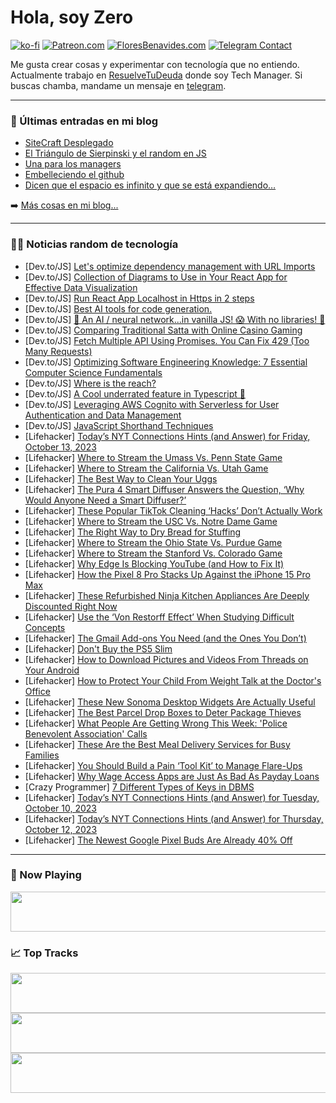 # Hola, soy Zero

[![ko-fi](https://ko-fi.com/img/githubbutton_sm.svg)](https://ko-fi.com/J3J4N0LUK)
[![Patreon.com](https://img.shields.io/endpoint.svg?url=https%3A%2F%2Fshieldsio-patreon.vercel.app%2Fapi%3Fusername%3Dzerodragon%26type%3Dpatrons&style=for-the-badge)](https://patreon.com/zerodragon)
[![FloresBenavides.com](https://img.shields.io/website?down_message=oops&label=MiBlog&style=for-the-badge&up_message=online&url=https%3A%2F%2Ffloresbenavides.com)](https://floresbenavides.com)
[![Telegram Contact](https://img.shields.io/badge/escr%C3%ADbeme-ZeroDragon-%2326A5E4?style=for-the-badge&logo=telegram)](https://t.me/zerodragon)

Me gusta crear cosas y experimentar con tecnología que no entiendo.
Actualmente trabajo en [ResuelveTuDeuda](http://github.com/resuelve) donde soy Tech Manager.
Si buscas chamba, mandame un mensaje en [telegram](https://t.me/zerodragon).

---

### 📕 Últimas entradas en mi blog
<!-- BLOG-POST-LIST:START -->
- [SiteCraft Desplegado](https://floresbenavides.com/sitecraft-desplegado/)
- [El Triángulo de Sierpinski y el random en JS](https://floresbenavides.com/el-triangulo-de-sierpinski-y-el-random-en-js/)
- [Una para los managers](https://floresbenavides.com/una-para-los-managers/)
- [Embelleciendo el github](https://floresbenavides.com/embelleciendo-el-github/)
- [Dicen que el espacio es infinito y que se está expandiendo…](https://floresbenavides.com/dicen-que-el-espacio-es-infinito-y-que-se-esta-expandiendo/)
<!-- BLOG-POST-LIST:END -->

➡️ [Más cosas en mi blog...](https://floresbenavides.com)

---

### 👨‍💻 Noticias random de tecnología
<!-- TECH-POSTS:START -->
- [Dev.to/JS] [Let&#39;s optimize dependency management with URL Imports](https://dev.to/renhiyama/lets-optimize-dependency-management-with-url-imports-1401)
- [Dev.to/JS] [Collection of Diagrams to Use in Your React App for Effective Data Visualization](https://dev.to/plazarev/collection-of-diagrams-to-use-in-your-react-app-for-effective-data-visualization-4o7n)
- [Dev.to/JS] [Run React App Localhost in Https in 2 steps](https://dev.to/krushnachandradash654/run-react-app-localhost-in-https-in-2-steps-264d)
- [Dev.to/JS] [Best AI tools for code generation.](https://dev.to/rishabh062/best-ai-tools-for-code-generation-1i0d)
- [Dev.to/JS] [🧠 An AI / neural network...in vanilla JS! 😱 With no libraries! 🤯](https://dev.to/grahamthedev/a-noob-learns-ai-my-first-neural-networkin-vanilla-jswith-no-libraries-1f92)
- [Dev.to/JS] [Comparing Traditional Satta with Online Casino Gaming](https://dev.to/joneast09/comparing-traditional-satta-with-online-casino-gaming-1d07)
- [Dev.to/JS] [Fetch Multiple API Using Promises. You Can Fix 429 &lpar;Too Many Requests&rpar;](https://dev.to/skipperhoa/fetch-multiple-api-using-promises-you-can-fix-429-too-many-requests-46gh)
- [Dev.to/JS] [Optimizing Software Engineering Knowledge: 7 Essential Computer Science Fundamentals](https://dev.to/danities316/optimizing-software-engineering-knowledge-7-essential-computer-science-fundamentals-349h)
- [Dev.to/JS] [Where is the reach?](https://dev.to/devsimc/where-is-the-reach-a9f)
- [Dev.to/JS] [A Cool underrated feature in Typescript 🤯](https://dev.to/taquiimam14/a-cool-underrated-feature-in-typescript-53il)
- [Dev.to/JS] [Leveraging AWS Cognito with Serverless for User Authentication and Data Management](https://dev.to/aws-builders/leveraging-aws-cognito-with-serverless-for-user-authentication-and-data-management-15m1)
- [Dev.to/JS] [JavaScript Shorthand Techniques](https://dev.to/shriharimurali/javascript-shorthand-techniques-23lk)
- [Lifehacker] [Today’s NYT Connections Hints &lpar;and Answer&rpar; for Friday, October 13, 2023](https://lifehacker.com/nyt-connections-answer-today-october-13-2023-1850921344)
- [Lifehacker] [Where to Stream the Umass Vs. Penn State Game](https://lifehacker.com/where-to-stream-the-umass-vs-penn-state-game-1850923651)
- [Lifehacker] [Where to Stream the California Vs. Utah Game](https://lifehacker.com/where-to-stream-the-california-vs-utah-game-1850923465)
- [Lifehacker] [The Best Way to Clean Your Uggs](https://lifehacker.com/the-best-way-to-clean-your-uggs-1850923424)
- [Lifehacker] [The Pura 4 Smart Diffuser Answers the Question, ‘Why Would Anyone Need a Smart Diffuser?’](https://lifehacker.com/pura-4-smart-diffuser-review-1850921822)
- [Lifehacker] [These Popular TikTok Cleaning ‘Hacks’ Don’t Actually Work](https://lifehacker.com/these-popular-tiktok-cleaning-hacks-don-t-actually-wo-1850922216)
- [Lifehacker] [Where to Stream the USC Vs. Notre Dame Game](https://lifehacker.com/where-to-stream-the-usc-vs-notre-dame-game-1850922956)
- [Lifehacker] [The Right Way to Dry Bread for Stuffing](https://lifehacker.com/for-the-best-stuffing-dry-your-bread-instead-of-stalin-1849729944)
- [Lifehacker] [Where to Stream the Ohio State Vs. Purdue Game](https://lifehacker.com/where-to-stream-the-ohio-state-vs-purdue-1850922585)
- [Lifehacker] [Where to Stream the Stanford Vs. Colorado Game](https://lifehacker.com/where-to-stream-the-stanford-vs-colorado-game-1850922214)
- [Lifehacker] [Why Edge Is Blocking YouTube &lpar;and How to Fix It&rpar;](https://lifehacker.com/stop-edge-blocking-youtube-videos-1850922235)
- [Lifehacker] [How the Pixel 8 Pro Stacks Up Against the iPhone 15 Pro Max](https://lifehacker.com/pixel-8-pro-versus-iphone-15-pro-max-1850922123)
- [Lifehacker] [These Refurbished Ninja Kitchen Appliances Are Deeply Discounted Right Now](https://lifehacker.com/these-refurbished-ninja-kitchen-appliances-are-deeply-d-1850922009)
- [Lifehacker] [Use the ‘Von Restorff Effect’ When Studying Difficult Concepts](https://lifehacker.com/how-to-use-von-resteroff-effect-when-studying-1850921998)
- [Lifehacker] [The Gmail Add-ons You Need &lpar;and the Ones You Don’t&rpar;](https://lifehacker.com/the-gmail-add-ons-you-need-and-the-ones-you-don-t-1850921673)
- [Lifehacker] [Don&#39;t Buy the PS5 Slim](https://lifehacker.com/dont-buy-the-ps5-slim-1850921681)
- [Lifehacker] [How to Download Pictures and Videos From Threads on Your Android](https://lifehacker.com/how-to-download-pictures-and-videos-from-threads-on-you-1850920937)
- [Lifehacker] [How to Protect Your Child From Weight Talk at the Doctor&#39;s Office](https://lifehacker.com/how-to-protect-your-child-from-weight-talk-at-the-docto-1850919240)
- [Lifehacker] [These New Sonoma Desktop Widgets Are Actually Useful](https://lifehacker.com/these-new-sonoma-desktop-widgets-are-actually-useful-1850913802)
- [Lifehacker] [The Best Parcel Drop Boxes to Deter Package Thieves](https://lifehacker.com/the-best-parcel-drop-boxes-to-deter-package-thieves-1850920598)
- [Lifehacker] [What People Are Getting Wrong This Week: &#39;Police Benevolent Association&#39; Calls](https://lifehacker.com/police-benevolent-association-calls-what-people-are-ge-1850920352)
- [Lifehacker] [These Are the Best Meal Delivery Services for Busy Families](https://lifehacker.com/these-are-the-best-meal-delivery-services-for-busy-fami-1850916963)
- [Lifehacker] [You Should Build a Pain ‘Tool Kit’ to Manage Flare-Ups](https://lifehacker.com/you-should-build-a-pain-tool-kit-to-manage-flare-ups-1850916785)
- [Lifehacker] [Why Wage Access Apps are Just As Bad As Payday Loans](https://lifehacker.com/why-wage-access-apps-are-just-as-bad-as-payday-loans-1850914390)
- [Crazy Programmer] [7 Different Types of Keys in DBMS](https://www.thecrazyprogrammer.com/2023/10/types-of-keys-in-dbms.html)
- [Lifehacker] [Today’s NYT Connections Hints &lpar;and Answer&rpar; for Tuesday, October 10, 2023](https://lifehacker.com/nyt-connections-answer-today-october-10-2023-1850911643)
- [Lifehacker] [Today’s NYT Connections Hints &lpar;and Answer&rpar; for Thursday, October 12, 2023](https://lifehacker.com/nyt-connections-answer-today-october-12-2023-1850917526)
- [Lifehacker] [The Newest Google Pixel Buds Are Already 40% Off](https://lifehacker.com/the-newest-google-pixel-buds-are-already-40-off-1850919604)<!-- TECH-POSTS:END -->

---

### 🎵 Now Playing
<a href="https://spotify-now-playing-dun.vercel.app/now-playing?open"><img src="https://spotify-now-playing-dun.vercel.app/now-playing" width="540" height="64"></a>

### 📈 Top Tracks
<a href="https://spotify-now-playing-dun.vercel.app/top-tracks?i=1&open"><img src="https://spotify-now-playing-dun.vercel.app/top-tracks?i=1" width="540" height="64"></a>
<a href="https://spotify-now-playing-dun.vercel.app/top-tracks?i=2&open"><img src="https://spotify-now-playing-dun.vercel.app/top-tracks?i=2" width="540" height="64"></a>
<a href="https://spotify-now-playing-dun.vercel.app/top-tracks?i=3&open"><img src="https://spotify-now-playing-dun.vercel.app/top-tracks?i=3" width="540" height="64"></a>
